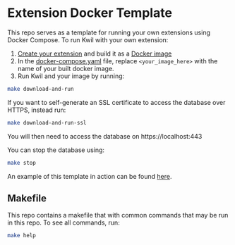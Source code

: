 # Extension Docker Template

This repo serves as a template for running your own extensions using Docker Compose. To run Kwil with your own extension:

1. [Create your extension](<https://docs.kwil.com/docs/extensions/introduction>) and build it as a [Docker image](<https://docs.docker.com/get-started/02_our_app/>)
2. In the [docker-compose.yaml](./docker-compose.yaml) file, replace `<your_image_here>` with the name of your built docker image.
3. Run Kwil and your image by running:

```bash
make download-and-run
```

If you want to self-generate an SSL certificate to access the database over HTTPS, instead run:

```bash
make download-and-run-ssl
```

You will then need to access the database on https://localhost:443

You can stop the database using:

```bash
make stop
```

An example of this template in action can be found [here](<https://github.com/kwilteam/extension-example-math.git>).

## Makefile

This repo contains a makefile that with common commands that may be run in this repo.  To see all commands, run:

```bash
make help
```
